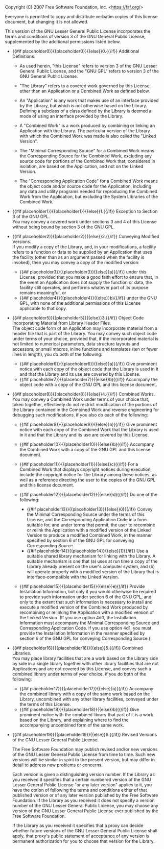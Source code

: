 Copyright (C) 2007 Free Software Foundation, Inc. &lt;https://fsf.org/&gt;

Everyone is permitted to copy and distribute verbatim copies of this license document, but changing it is not allowed.

This version of the GNU Lesser General Public License incorporates the terms and conditions of version 3 of the GNU General Public License, supplemented by the additional permissions listed below.

* {{#if placeholder0}}{{placeholder0}}{{else}}0.{{/if}} Additional Definitions.
  * As used herein, &quot;this License&quot; refers to version 3 of the GNU Lesser General Public License, and the &quot;GNU GPL&quot; refers to version 3 of the GNU General Public License.

  * &quot;The Library&quot; refers to a covered work governed by this License, other than an Application or a Combined Work as defined below.

  * An &quot;Application&quot; is any work that makes use of an interface provided by the Library, but which is not otherwise based on the Library. Defining a subclass of a class defined by the Library is deemed a mode of using an interface provided by the Library.

  * A &quot;Combined Work&quot; is a work produced by combining or linking an Application with the Library. The particular version of the Library with which the Combined Work was made is also called the &quot;Linked Version&quot;.

  * The &quot;Minimal Corresponding Source&quot; for a Combined Work means the Corresponding Source for the Combined Work, excluding any source code for portions of the Combined Work that, considered in isolation, are based on the Application, and not on the Linked Version.

  * The &quot;Corresponding Application Code&quot; for a Combined Work means the object code and/or source code for the Application, including any data and utility programs needed for reproducing the Combined Work from the Application, but excluding the System Libraries of the Combined Work.

* {{#if placeholder1}}{{placeholder1}}{{else}}1.{{/if}} Exception to Section 3 of the GNU GPL.   
   You may convey a covered work under sections 3 and 4 of this License without being bound by section 3 of the GNU GPL.
* {{#if placeholder2}}{{placeholder2}}{{else}}2.{{/if}} Conveying Modified Versions.   
   If you modify a copy of the Library, and, in your modifications, a facility refers to a function or data to be supplied by an Application that uses the facility (other than as an argument passed when the facility is invoked), then you may convey a copy of the modified version:
  * {{#if placeholder3}}{{placeholder3}}{{else}}a){{/if}} under this License, provided that you make a good faith effort to ensure that, in the event an Application does not supply the function or data, the facility still operates, and performs whatever part of its purpose remains meaningful, or
  * {{#if placeholder4}}{{placeholder4}}{{else}}b){{/if}} under the GNU GPL, with none of the additional permissions of this License applicable to that copy.

* {{#if placeholder5}}{{placeholder5}}{{else}}3.{{/if}} Object Code Incorporating Material from Library Header Files.   
   The object code form of an Application may incorporate material from a header file that is part of the Library. You may convey such object code under terms of your choice, provided that, if the incorporated material is not limited to numerical parameters, data structure layouts and accessors, or small macros, inline functions and templates (ten or fewer lines in length), you do both of the following:
  * {{#if placeholder6}}{{placeholder6}}{{else}}a){{/if}} Give prominent notice with each copy of the object code that the Library is used in it and that the Library and its use are covered by this License.
  * {{#if placeholder7}}{{placeholder7}}{{else}}b){{/if}} Accompany the object code with a copy of the GNU GPL and this license document.

* {{#if placeholder8}}{{placeholder8}}{{else}}4.{{/if}} Combined Works.   
   You may convey a Combined Work under terms of your choice that, taken together, effectively do not restrict modification of the portions of the Library contained in the Combined Work and reverse engineering for debugging such modifications, if you also do each of the following:
  * {{#if placeholder9}}{{placeholder9}}{{else}}a){{/if}} Give prominent notice with each copy of the Combined Work that the Library is used in it and that the Library and its use are covered by this License.
  * {{#if placeholder10}}{{placeholder10}}{{else}}b){{/if}} Accompany the Combined Work with a copy of the GNU GPL and this license document.
  * {{#if placeholder11}}{{placeholder11}}{{else}}c){{/if}} For a Combined Work that displays copyright notices during execution, include the copyright notice for the Library among these notices, as well as a reference directing the user to the copies of the GNU GPL and this license document.
  * {{#if placeholder12}}{{placeholder12}}{{else}}d){{/if}} Do one of the following:
    * {{#if placeholder13}}{{placeholder13}}{{else}}0){{/if}} Convey the Minimal Corresponding Source under the terms of this License, and the Corresponding Application Code in a form suitable for, and under terms that permit, the user to recombine or relink the Application with a modified version of the Linked Version to produce a modified Combined Work, in the manner specified by section 6 of the GNU GPL for conveying Corresponding Source.
    * {{#if placeholder14}}{{placeholder14}}{{else}}1){{/if}} Use a suitable shared library mechanism for linking with the Library. A suitable mechanism is one that (a) uses at run time a copy of the Library already present on the user's computer system, and (b) will operate properly with a modified version of the Library that is interface-compatible with the Linked Version.

  * {{#if placeholder15}}{{placeholder15}}{{else}}e){{/if}} Provide Installation Information, but only if you would otherwise be required to provide such information under section 6 of the GNU GPL, and only to the extent that such information is necessary to install and execute a modified version of the Combined Work produced by recombining or relinking the Application with a modified version of the Linked Version. (If you use option 4d0, the Installation Information must accompany the Minimal Corresponding Source and Corresponding Application Code. If you use option 4d1, you must provide the Installation Information in the manner specified by section 6 of the GNU GPL for conveying Corresponding Source.)

* {{#if placeholder16}}{{placeholder16}}{{else}}5.{{/if}} Combined Libraries.   
   You may place library facilities that are a work based on the Library side by side in a single library together with other library facilities that are not Applications and are not covered by this License, and convey such a combined library under terms of your choice, if you do both of the following:
  * {{#if placeholder17}}{{placeholder17}}{{else}}a){{/if}} Accompany the combined library with a copy of the same work based on the Library, uncombined with any other library facilities, conveyed under the terms of this License.
  * {{#if placeholder18}}{{placeholder18}}{{else}}b){{/if}} Give prominent notice with the combined library that part of it is a work based on the Library, and explaining where to find the accompanying uncombined form of the same work.

* {{#if placeholder19}}{{placeholder19}}{{else}}6.{{/if}} Revised Versions of the GNU Lesser General Public License.

  The Free Software Foundation may publish revised and/or new versions of the GNU Lesser General Public License from time to time. Such new versions will be similar in spirit to the present version, but may differ in detail to address new problems or concerns.

  Each version is given a distinguishing version number. If the Library as you received it specifies that a certain numbered version of the GNU Lesser General Public License &quot;or any later version&quot; applies to it, you have the option of following the terms and conditions either of that published version or of any later version published by the Free Software Foundation. If the Library as you received it does not specify a version number of the GNU Lesser General Public License, you may choose any version of the GNU Lesser General Public License ever published by the Free Software Foundation.

  If the Library as you received it specifies that a proxy can decide whether future versions of the GNU Lesser General Public License shall apply, that proxy's public statement of acceptance of any version is permanent authorization for you to choose that version for the Library.